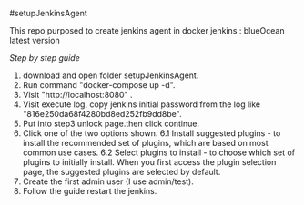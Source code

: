 #setupJenkinsAgent

This repo purposed to create jenkins agent in docker 
jenkins : blueOcean latest version

*Step by step guide*
1. download and open folder setupJenkinsAgent.
2. Run command "docker-compose up -d".
3. Visit "http://localhost:8080" .
4. Visit execute log, copy jenkins initial password from the log like "816e250da68f4280bd8ed252fb9dd8be".
5. Put into step3 unlock page.then click continue.
6. Click one of the two options shown.
6.1 Install suggested plugins - to install the recommended set of plugins, which are based on most common use cases.
6.2 Select plugins to install - to choose which set of plugins to initially install. When you first access the plugin selection page, the suggested plugins are selected by default.
7. Create the first admin user (I use admin/test).
8. Follow the guide restart the jenkins.


